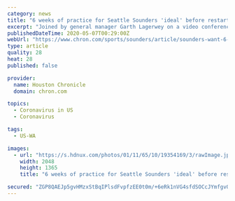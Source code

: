 ```yaml
---
category: news
title: "6 weeks of practice for Seattle Sounders 'ideal' before restart of 2020 MLS season, coach says"
excerpt: "Joined by general manager Garth Lagerwey on a video conference call with reporters, Schmetzer expressed a desire to have something similar to a preseason before matches get going again. The Sounders' hopes of returning to soccer are being balanced and led by the guidance of local and state health officials."
publishedDateTime: 2020-05-07T00:29:00Z
webUrl: "https://www.chron.com/sports/sounders/article/sounders-want-6-weeks-before-restart-mls-season-15252233.php"
type: article
quality: 28
heat: 28
published: false

provider:
  name: Houston Chronicle
  domain: chron.com

topics:
  - Coronavirus in US
  - Coronavirus

tags:
  - US-WA

images:
  - url: "https://s.hdnux.com/photos/01/11/65/10/19354169/3/rawImage.jpg"
    width: 2048
    height: 1365
    title: "6 weeks of practice for Seattle Sounders 'ideal' before restart of 2020 MLS season, coach says"

secured: "ZGP8QAEJp5gvHMzxStBqIPlsdFvpfzEE0t0m/+6eRk1nVG4sfdSOCcJYmfgvOIGPLoSWXgcgesMTD4DpcvTm4N2ipT0OTKWANKg6zNoHs43xB75KInlY7gGITKv1Pive39fnC02i2GVhNs351AoX19GsbFfS2O7xFvRM8k8mUHpKXQr+IIXTTeo4rZgFEfG1ebPLYXKIqLbkNwindQ3p8DSRCmoJy1byp+u70axWiv8tmfNzGrwotsykQCm2Ib7hVSybfxr/of3dJabrYduyS4ylBpPcPyNr9tR02tvV6Op5wriIW/DoBHs77hS5r+EnmRWYBvWoa36x8opW/VcYiYogw6o8OuV+RJhVBclFE0oM7r+gN+v8z3f4NwvnmjNT2CHDBZXFqsRux2DX4ToLlOgENcxF14wGbs3hvhRPMupmxCmOZql34iBnneSRDBfzS62CUdFEddUH+p9Ecws7m9Pe+v7c4KBM0vMWpbPuSgM=;B4ft4xmW4tgd0xW9UuI9gw=="
---
```


